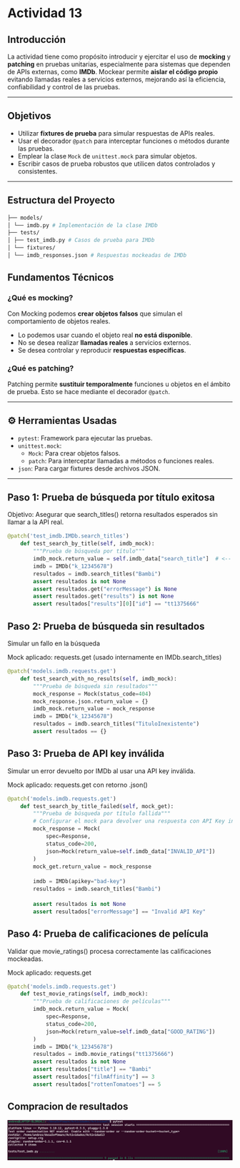 # Actividad 13
## Introducción

La actividad tiene como propósito introducir y ejercitar el uso de **mocking** y **patching** en pruebas unitarias, especialmente para sistemas que dependen de APIs externas, como **IMDb**. Mockear permite **aislar el código propio** evitando llamadas reales a servicios externos, mejorando así la eficiencia, confiabilidad y control de las pruebas.

---

## Objetivos 

- Utilizar **fixtures de prueba** para simular respuestas de APIs reales.
- Usar el decorador `@patch` para interceptar funciones o métodos durante las pruebas.
- Emplear la clase `Mock` de `unittest.mock` para simular objetos.
- Escribir casos de prueba robustos que utilicen datos controlados y consistentes.

---

##  Estructura del Proyecto
```bash
├── models/
│ └── imdb.py # Implementación de la clase IMDb
├── tests/
│ ├── test_imdb.py # Casos de prueba para IMDb
│ └── fixtures/
│ └── imdb_responses.json # Respuestas mockeadas de IMDb
```

## Fundamentos Técnicos

### ¿Qué es mocking?

Con Mocking podemos **crear objetos falsos** que simulan el comportamiento de objetos reales.

- Lo podemos usar cuando el objeto real **no está disponible**.
- No se desea realizar **llamadas reales** a servicios externos.
- Se desea controlar y reproducir **respuestas específicas**.

### ¿Qué es patching?

Patching permite **sustituir temporalmente** funciones u objetos en el ámbito de prueba. Esto se hace mediante el decorador `@patch`.

---

## ⚙️ Herramientas Usadas

- `pytest`: Framework para ejecutar las pruebas.
- `unittest.mock`:
  - `Mock`: Para crear objetos falsos.
  - `patch`: Para interceptar llamadas a métodos o funciones reales.
- `json`: Para cargar fixtures desde archivos JSON.

---

## Paso 1: Prueba de búsqueda por título exitosa

Objetivo: Asegurar que search_titles() retorna resultados esperados sin llamar a la API real.

```python
@patch('test_imdb.IMDb.search_titles')
    def test_search_by_title(self, imdb_mock):
        """Prueba de búsqueda por título"""
        imdb_mock.return_value = self.imdb_data["search_title"]  # <-- CAMBIA AQUÍ
        imdb = IMDb("k_12345678")
        resultados = imdb.search_titles("Bambi")
        assert resultados is not None
        assert resultados.get("errorMessage") is None
        assert resultados.get("results") is not None
        assert resultados["results"][0]["id"] == "tt1375666"
```


## Paso 2: Prueba de búsqueda sin resultados
Simular un fallo en la búsqueda

Mock aplicado: requests.get (usado internamente en IMDb.search_titles)

```python
@patch('models.imdb.requests.get')
    def test_search_with_no_results(self, imdb_mock):
        """Prueba de búsqueda sin resultados"""
        mock_response = Mock(status_code=404)
        mock_response.json.return_value = {}
        imdb_mock.return_value = mock_response
        imdb = IMDb("k_12345678")
        resultados = imdb.search_titles("TituloInexistente")
        assert resultados == {}
```
## Paso 3: Prueba de API key inválida

Simular un error devuelto por IMDb al usar una API key inválida.

Mock aplicado: requests.get con retorno .json()
```python
@patch('models.imdb.requests.get')
    def test_search_by_title_failed(self, mock_get):
        """Prueba de búsqueda por título fallida"""
        # Configurar el mock para devolver una respuesta con API Key inválida
        mock_response = Mock(
            spec=Response,
            status_code=200,
            json=Mock(return_value=self.imdb_data["INVALID_API"])
        )
        mock_get.return_value = mock_response

        imdb = IMDb(apikey="bad-key")
        resultados = imdb.search_titles("Bambi")

        assert resultados is not None
        assert resultados["errorMessage"] == "Invalid API Key"
```

## Paso 4: Prueba de calificaciones de película
Validar que movie_ratings() procesa correctamente las calificaciones mockeadas.

Mock aplicado: requests.get

```python
@patch('models.imdb.requests.get')
    def test_movie_ratings(self, imdb_mock):
        """Prueba de calificaciones de películas"""
        imdb_mock.return_value = Mock(
            spec=Response,
            status_code=200, 
            json=Mock(return_value=self.imdb_data["GOOD_RATING"])
        )
        imdb = IMDb("k_12345678")
        resultados = imdb.movie_ratings("tt1375666")
        assert resultados is not None
        assert resultados["title"] == "Bambi"
        assert resultados["filmAffinity"] == 3
        assert resultados["rottenTomatoes"] == 5
```
## Compracion de resultados

![Image1](Act13Image.png)
